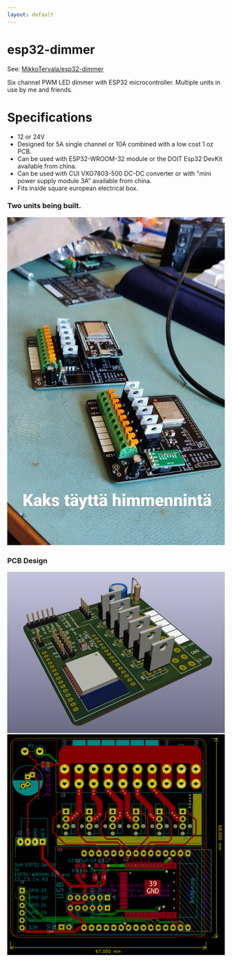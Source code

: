 ```yaml
---
layout: default
---
```


# esp32-dimmer

See: [MikkoTervala/esp32-dimmer](https://github.com/MikkoTervala/esp32-dimmer)

Six channel PWM LED dimmer with ESP32 microcontroller.
Multiple units in use by me and friends.

# Specifications

* 12 or 24V
* Designed for 5A single channel or 10A combined with a low cost 1 oz PCB.
* Can be used with ESP32-WROOM-32 module or the DOIT Esp32 DevKit available from china.
* Can be used with CUI VXO7803-500 DC-DC converter or with "mini power supply module 3A" available from china.
* Fits inside square european electrical box.

### Two units being built.
![Home Assistant](\assets\automation_7.jpg)

### PCB Design
![3D view](https://raw.githubusercontent.com/MikkoTervala/esp32-dimmer/main/images/3d_view.png)
![PCB view](https://raw.githubusercontent.com/MikkoTervala/esp32-dimmer/main/images/pcb_view.png)

